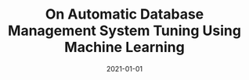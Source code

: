 ---
title: 'On Automatic Database Management System Tuning Using Machine Learning'
collection: publications
permalink: /files/vanaken21-thesis.pdf
date: 2021-01-01
venue: 'Ph.D. Thesis, Carnegie Mellon University'
paper_url: 'https://danavanaken.com/files/vanaken21-thesis.pdf'
citation: '<strong>Dana Van Aken</strong>.
<i>Ph.D. Thesis, Carnegie Mellon University<\i>, 2021.'
---
